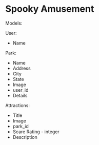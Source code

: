 # Spooky Amusement

Models:

User: 
- Name

Park: 
- Name
- Address
- City
- State
- Image
- user_id
- Details

Attractions:
- Title
- Image
- park_id
- Scare Rating - integer
- Description